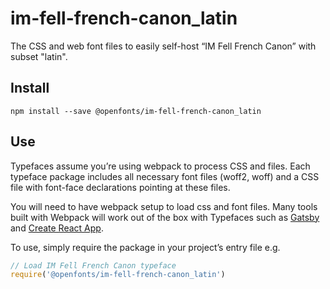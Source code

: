 
# im-fell-french-canon_latin

The CSS and web font files to easily self-host “IM Fell French Canon” with subset "latin".

## Install

`npm install --save @openfonts/im-fell-french-canon_latin`

## Use

Typefaces assume you’re using webpack to process CSS and files. Each typeface
package includes all necessary font files (woff2, woff) and a CSS file with
font-face declarations pointing at these files.

You will need to have webpack setup to load css and font files. Many tools built
with Webpack will work out of the box with Typefaces such as [Gatsby](https://github.com/gatsbyjs/gatsby)
and [Create React App](https://github.com/facebookincubator/create-react-app).

To use, simply require the package in your project’s entry file e.g.

```javascript
// Load IM Fell French Canon typeface
require('@openfonts/im-fell-french-canon_latin')
```
